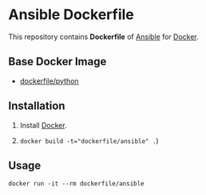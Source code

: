 # Ansible Dockerfile


This repository contains **Dockerfile** of [Ansible](http://www.ansible.com/) for [Docker](https://www.docker.com/).


## Base Docker Image

* [dockerfile/python](http://dockerfile.github.io/#/python)


## Installation

1. Install [Docker](https://www.docker.com/).

2. `docker build -t="dockerfile/ansible" .`)


## Usage

    docker run -it --rm dockerfile/ansible

